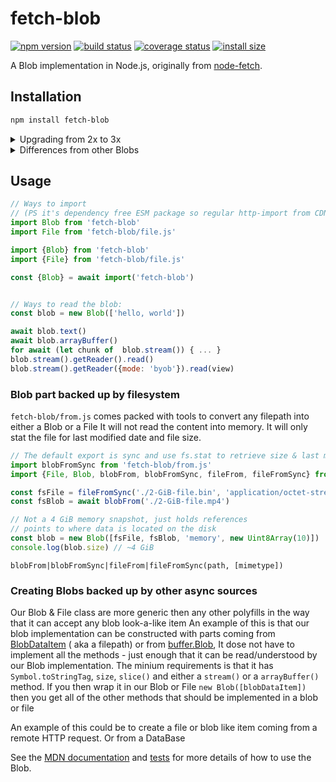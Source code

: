 # fetch-blob

[![npm version][npm-image]][npm-url]
[![build status][ci-image]][ci-url]
[![coverage status][codecov-image]][codecov-url]
[![install size][install-size-image]][install-size-url]

A Blob implementation in Node.js, originally
from [node-fetch](https://github.com/node-fetch/node-fetch).

## Installation

```sh
npm install fetch-blob
```

<details>
  <summary>Upgrading from 2x to 3x</summary>

Updating from 2 to 3 should be a breeze since there is not many changes to the blob specification.
The major cause of a major release is coding standards.
- internal WeakMaps was replaced with private fields
- internal Buffer.from was replaced with TextEncoder/Decoder
- internal buffers was replaced with Uint8Arrays
- CommonJS was replaced with ESM
- The node stream returned by calling `blob.stream()` was replaced with whatwg streams
- (Read "Differences from other blobs" for more info.)

</details>

<details>
  <summary>Differences from other Blobs</summary>

- Unlike NodeJS `buffer.Blob` (Added in: v15.7.0) and browser native Blob this polyfilled version
  can't be sent via PostMessage
- This blob version is more arbitrary, it can be constructed with blob parts that isn't a instance
  of itself
  it has to look and behave as a blob to be accepted as a blob part.
    - The benefit of this is that you can create other types of blobs that don't contain any
      internal data that has to be read in other ways, such as the `BlobDataItem` created
      in `from.js` that wraps a file path into a blob-like item and read lazily (nodejs plans
      to [implement this][fs-blobs] as well)
- The `blob.stream()` is the most noticeable differences. It returns a WHATWG stream now. to keep it
  as a node stream you would have to do:

  ```js
    import {Readable} from 'stream'
    const stream = Readable.from(blob.stream())
  ```

</details>

## Usage

```js
// Ways to import
// (PS it's dependency free ESM package so regular http-import from CDN works too)
import Blob from 'fetch-blob'
import File from 'fetch-blob/file.js'

import {Blob} from 'fetch-blob'
import {File} from 'fetch-blob/file.js'

const {Blob} = await import('fetch-blob')


// Ways to read the blob:
const blob = new Blob(['hello, world'])

await blob.text()
await blob.arrayBuffer()
for await (let chunk of  blob.stream()) { ... }
blob.stream().getReader().read()
blob.stream().getReader({mode: 'byob'}).read(view)
```

### Blob part backed up by filesystem

`fetch-blob/from.js` comes packed with tools to convert any filepath into either a Blob or a File
It will not read the content into memory. It will only stat the file for last modified date and file
size.

```js
// The default export is sync and use fs.stat to retrieve size & last modified as a blob
import blobFromSync from 'fetch-blob/from.js'
import {File, Blob, blobFrom, blobFromSync, fileFrom, fileFromSync} from 'fetch-blob/from.js'

const fsFile = fileFromSync('./2-GiB-file.bin', 'application/octet-stream')
const fsBlob = await blobFrom('./2-GiB-file.mp4')

// Not a 4 GiB memory snapshot, just holds references
// points to where data is located on the disk
const blob = new Blob([fsFile, fsBlob, 'memory', new Uint8Array(10)])
console.log(blob.size) // ~4 GiB
```

`blobFrom|blobFromSync|fileFrom|fileFromSync(path, [mimetype])`

### Creating Blobs backed up by other async sources

Our Blob & File class are more generic then any other polyfills in the way that it can accept any
blob look-a-like item
An example of this is that our blob implementation can be constructed with parts coming
from [BlobDataItem](https://github.com/node-fetch/fetch-blob/blob/8ef89adad40d255a3bbd55cf38b88597c1cd5480/from.js#L32) (
aka a filepath) or
from [buffer.Blob](https://nodejs.org/api/buffer.html#buffer_new_buffer_blob_sources_options), It
dose not have to implement all the methods - just enough that it can be read/understood by our Blob
implementation. The minium requirements is that it has `Symbol.toStringTag`, `size`, `slice()` and
either a `stream()` or a `arrayBuffer()` method. If you then wrap it in our Blob or
File `new Blob([blobDataItem])` then you get all of the other methods that should be implemented in
a blob or file

An example of this could be to create a file or blob like item coming from a remote HTTP request. Or
from a DataBase

See the [MDN documentation](https://developer.mozilla.org/en-US/docs/Web/API/Blob)
and [tests](https://github.com/node-fetch/fetch-blob/blob/master/test.js) for more details of how to
use the Blob.

[npm-image]: https://flat.badgen.net/npm/v/fetch-blob

[npm-url]: https://www.npmjs.com/package/fetch-blob

[ci-image]: https://github.com/node-fetch/fetch-blob/workflows/CI/badge.svg

[ci-url]: https://github.com/node-fetch/fetch-blob/actions

[codecov-image]: https://flat.badgen.net/codecov/c/github/node-fetch/fetch-blob/master

[codecov-url]: https://codecov.io/gh/node-fetch/fetch-blob

[install-size-image]: https://flat.badgen.net/packagephobia/install/fetch-blob

[install-size-url]: https://packagephobia.now.sh/result?p=fetch-blob

[fs-blobs]: https://github.com/nodejs/node/issues/37340
